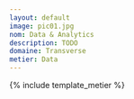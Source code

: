 ```yaml
---
layout: default
image: pic01.jpg
nom: Data & Analytics
description: TODO
domaine: Transverse
metier: Data
---
```

{% include template_metier %}